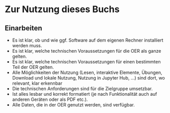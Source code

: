 # Zur Nutzung dieses Buchs

## Einarbeiten
- Es ist klar, ob und wie ggf. Software auf dem eigenen Rechner installiert werden muss.		
- Es ist klar, welche technischen Voraussetzungen für die OER als ganze gelten.
- Es ist klar, welche technischen Voraussetzungen für einen bestimmten Teil der OER gelten.
- Alle Möglichkeiten der Nutzung (Lesen, interaktive Elemente, Übungen, Download und lokale Nutzung, Nutzung in Jupyter Hub, …) sind dort, wo relevant, klar erkennbar
- Die technischen Anforderungen sind für die Zielgruppe umsetzbar.
- Ist alles lesbar und korrekt formatiert (je nach Funktionalität auch auf anderen Geräten oder als PDF etc.).				
- Alle Daten, die in der OER genutzt werden, sind verfügbar.